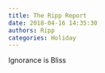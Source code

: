 ```yaml
---
title: The Ripp Report
date: 2018-04-16 14:35:30
authors: Ripp
categories: Holiday
---
```


 Ignorance is Bliss
